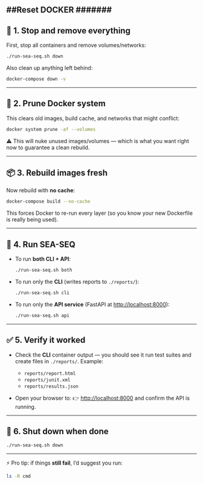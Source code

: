 ##Reset DOCKER #######
---

## 🔄 1. Stop and remove everything

First, stop all containers and remove volumes/networks:

```bash
./run-sea-seq.sh down
```

Also clean up anything left behind:

```bash
docker-compose down -v
```

---

## 🧹 2. Prune Docker system

This clears old images, build cache, and networks that might conflict:

```bash
docker system prune -af --volumes
```

⚠️ This will nuke unused images/volumes — which is what you want right now to guarantee a clean rebuild.

---

## 📦 3. Rebuild images fresh

Now rebuild with **no cache**:

```bash
docker-compose build --no-cache
```

This forces Docker to re-run every layer (so you know your new Dockerfile is really being used).

---

## 🚀 4. Run SEA-SEQ

* To run **both CLI + API**:

  ```bash
  ./run-sea-seq.sh both
  ```

* To run only the **CLI** (writes reports to `./reports/`):

  ```bash
  ./run-sea-seq.sh cli
  ```

* To run only the **API service** (FastAPI at [http://localhost:8000](http://localhost:8000)):

  ```bash
  ./run-sea-seq.sh api
  ```

---

## ✅ 5. Verify it worked

* Check the **CLI** container output — you should see it run test suites and create files in `./reports/`.
  Example:

  * `reports/report.html`
  * `reports/junit.xml`
  * `reports/results.json`

* Open your browser to:
  👉 [http://localhost:8000](http://localhost:8000)
  and confirm the API is running.

---

## 🛑 6. Shut down when done

```bash
./run-sea-seq.sh down
```

---

⚡ Pro tip: if things **still fail**, I’d suggest you run:

```bash
ls -R cmd
```
